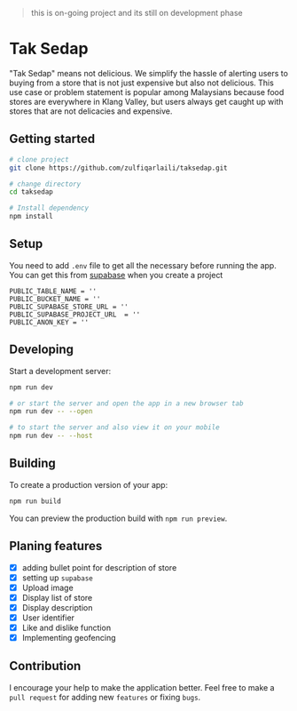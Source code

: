 > this is on-going project and its still on development phase

# Tak Sedap

"Tak Sedap" means not delicious. We simplify the hassle of alerting users to buying from a store that is not just expensive but also not delicious. This use case or problem statement is popular among Malaysians because food stores are everywhere in Klang Valley, but users always get caught up with stores that are not delicacies and expensive.

## Getting started

```bash
# clone project
git clone https://github.com/zulfiqarlaili/taksedap.git

# change directory
cd taksedap

# Install dependency
npm install

```

## Setup

You need to add `.env` file to get all the necessary before running the app. You can get this from [supabase](https://supabase.com/) when you create a project

```
PUBLIC_TABLE_NAME = ''
PUBLIC_BUCKET_NAME = ''
PUBLIC_SUPABASE_STORE_URL = ''
PUBLIC_SUPABASE_PROJECT_URL  = ''
PUBLIC_ANON_KEY = ''
```

## Developing

Start a development server:

```bash
npm run dev

# or start the server and open the app in a new browser tab
npm run dev -- --open

# to start the server and also view it on your mobile
npm run dev -- --host
```

## Building

To create a production version of your app:

```bash
npm run build
```

You can preview the production build with `npm run preview`.

## Planing features

- [x] adding bullet point for description of store
- [x] setting up `supabase`
- [x] Upload image
- [x] Display list of store
- [x] Display description
- [x] User identifier
- [x] Like and dislike function
- [x] Implementing geofencing

## Contribution

I encourage your help to make the application better. Feel free to make a `pull request` for adding new `features` or fixing `bugs`.
